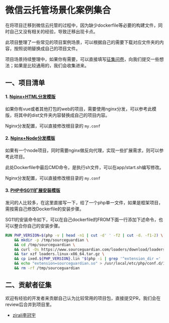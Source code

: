 # 微信云托管场景化案例集合

在将项目迁移到微信云托管的过程中，因为缺少dockerfile等必要的构建文件，同时自己又没有相关的经验，导致迁移出现卡点。

此项目整理了一些常见的项目案例场景，可以根据自己的需要下载对应文件夹的内容，按照说明替换成自己的项目文件。

项目场景持续整理中，如果你有需要，可以直接填写[征集问卷](https://wj.qq.com/s2/10034327/8f93/)，向我们提交一些想法；如果是比较通用的，我们会收集进来。

## 一、项目清单

#### 1. [Nginx+HTML分发模版](./nginxdist/)

如果你有vue或者其他打包的web的项目，需要使用nginx分发，可以参考此模版，将其中的dist文件夹内容替换成自己的项目内容。

Nginx分发配置，可以直接修改根目录的 `my.conf`

#### 2. [Nginx+Node分发模版](./nginxnode/)

如果有一个node项目，同时需要nginx做反向代理，实现一些扩展需求，则可以参考此项目。

此处Dockerfile中最后CMD命令，是执行sh文件，可以在app/start.sh编写修改。

Nginx分发配置，可以直接修改根目录的 `my.conf`

#### 3. [PHP中SG11扩展安装模版](./phpsg11)

发问的人比较多，在这里直接写一下，给了一个php单一文件，如果是框架项目，需按需自己修改Dockerfile的安装步骤。

SG11的安装命令如下，可以在自己dockerfile的FROM下面一行添加下述命令，也可以整合你自己的安装步骤。

``` dockerfile
RUN PHP_VERSION=$(php -v | head -n1 | cut -d' ' -f2 | cut -d. -f1-2) \
    && mkdir -p /tmp/sourceguardian \
    && cd /tmp/sourceguardian \
    && curl -Os https://www.sourceguardian.com/loaders/download/loaders.linux-x86_64.tar.gz \
    && tar xzf loaders.linux-x86_64.tar.gz \
    && cp ixed.${PHP_VERSION}.lin "$(php -i | grep '^extension_dir =' | cut -d' ' -f3)/sourceguardian.so" \
    && echo "extension=sourceguardian.so" > /usr/local/etc/php/conf.d/15-sourceguardian.ini \
    && rm -rf /tmp/sourceguardian
```

## 二、贡献者征集

欢迎有经验的开发者来贡献自己认为比较常用的项目包，直接提交PR，我们会在review后合并到项目里。

- [zirali李冠宇](https://github.com/Tcloudbase)